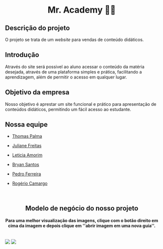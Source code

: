 <h1 align="center">Mr. Academy 📖🦉</h1>

<h2>Descrição do projeto</h2>

O projeto se trata de um _website_ para vendas de conteúdo didáticos.

<h2>Introdução</h2>

Através do site será possivel ao aluno acessar o conteúdo da matéria desejada, através de uma plataforma simples e prática, facilitando a aprendizagem, além de permitir o acesso em qualquer lugar. 

<h2>Objetivo da empresa</h2>

Nosso objetivo é aprestar um site funcional e prático para apresentação de conteúdos didáticos, permitindo um fácil acesso ao estudante.

<h2>Nossa equipe</h2>
           
 - [Thomas Palma](https://www.linkedin.com/in/thomas-palma-0764b81b3/)

 - [Juliane Freitas](https://www.linkedin.com/in/juliane-freitas-9b6287163)

 - [Leticia Amorim](https://www.linkedin.com/in/leticia-amorim-4761b1185/)

 - [Bryan Santos](https://www.linkedin.com/in/bryan-santos-77b53317b)

 - [Pedro Ferreira](https://www.linkedin.com/in/pedro-ferreira-6a8417190/)

 - [Rogério Camargo](https://www.linkedin.com/in/rogério-camargo-3a01191a5)
<br>
<h2 align="center">Modelo de negócio do nosso projeto</h2>
<h4 align="center">Para uma melhor visualização das imagens, clique com o botão direito em cima da imagem e depois clique em ''abrir imagem em uma nova guia''.</h4>
<br>
<img src="https://github.com/ThomasPalma1/FatecPI-01/blob/master/docs/Canvas_Mr.Academy-1.png">

<img src="https://github.com/ThomasPalma1/FatecPI-01/blob/master/docs/pesquisa_cor/Capturar.PNG">

